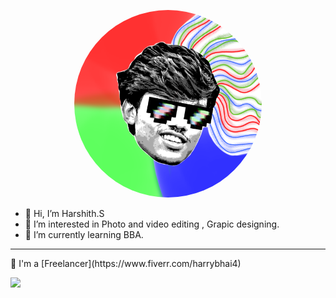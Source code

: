 <p align="center">
  <a href=""><img height="300" width="300" style="border-radius:100%" src="/mylogo.png" ></a>
<ul>
  <li>👋 Hi, I’m Harshith.S</li>
  <li> 👀 I’m interested in Photo and video editing , Grapic designing.</li> 
  <li>🌱 I’m currently learning BBA.</li>
</ul>
</p>

---

<P>
💼 I'm a [Freelancer](https://www.fiverr.com/harrybhai4)
  </p> <a><img src=to get my services , check my profile [CLICK HERE](https://www.fiverr.com/harrybhai4) 
- 🎨 I also create NFT's , Here's my profile [CLICK HERE](https://opensea.io/HarryCharan)
- 🤑 Buy my NFT collection - [Girls on Canvas](https://opensea.io/collection/goc-by-harry)
<!---
HarryC44/HarryC44 is a ✨ special ✨ repository because its `README.md` (this file) appears on your GitHub profile.
You can click the Preview link to take a look at your changes.
--->

